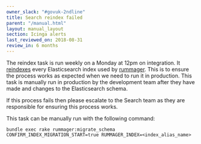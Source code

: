 ```yaml
---
owner_slack: "#govuk-2ndline"
title: Search reindex failed
parent: "/manual.html"
layout: manual_layout
section: Icinga alerts
last_reviewed_on: 2018-08-31
review_in: 6 months
---
```


The reindex task is run weekly on a Monday at 12pm on integration. It
[reindexes][reindexing]  every Elasticsearch index used by [rummager][]. This is
to ensure the process works as expected when we need to run it in production.
This task is manually run in production by the development team after they have
made and changes to the Elasticsearch schema.

If this process fails then please escalate to the Search team as they are responsible for ensuring this process
works.

This task can be manually run with the following command:

```
bundle exec rake rummager:migrate_schema CONFIRM_INDEX_MIGRATION_START=true RUMMAGER_INDEX=<index_alias_name>
```

[reindexing]: /manual/reindex-elasticsearch.html
[rummager]: /apps/rummager.html
